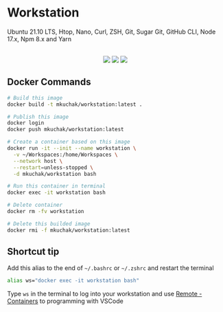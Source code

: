 # Workstation

Ubuntu 21.10 LTS, Htop, Nano, Curl, ZSH, Git, Sugar Git, GitHub CLI, Node 17.x, Npm 8.x and Yarn

<div align="center">
<br />
<img src="https://img.shields.io/badge/docker-%230db7ed.svg?style=for-the-badge&logo=docker&logoColor=white" />
<img src="https://img.shields.io/badge/Shell%20Script-0E141A?style=for-the-badge&logo=gnubash&logoColor=white" />
<img src="https://img.shields.io/badge/githubactions-%232671E5.svg?style=for-the-badge&logo=githubactions&logoColor=white" />
</div>

## Docker Commands
```bash
# Build this image
docker build -t mkuchak/workstation:latest .

# Publish this image
docker login
docker push mkuchak/workstation:latest

# Create a container based on this image
docker run -it --init --name workstation \
  -v ~/Workspaces:/home/Workspaces \
  --network host \
  --restart=unless-stopped \
  -d mkuchak/workstation bash

# Run this container in terminal
docker exec -it workstation bash

# Delete container
docker rm -fv workstation

# Delete this builded image
docker rmi -f mkuchak/workstation:latest
```

## Shortcut tip

Add this alias to the end of `~/.bashrc` or `~/.zshrc` and restart the terminal

```bash
alias ws="docker exec -it workstation bash"
```

Type `ws` in the terminal to log into your workstation and use [Remote - Containers](https://marketplace.visualstudio.com/items?itemName=ms-vscode-remote.remote-containers) to programming with VSCode